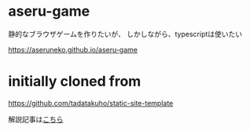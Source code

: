 # aseru-game

静的なブラウザゲームを作りたいが、
しかしながら、typescriptは使いたい

https://aseruneko.github.io/aseru-game

# initially cloned from

https://github.com/tadatakuho/static-site-template

解説記事は[こちら](https://zenn.dev/takuho/articles/99b9f625afbb87)

